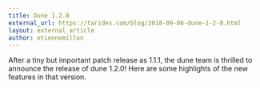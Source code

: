 ```yaml
---
title: Dune 1.2.0
external_url: https://tarides.com/blog/2018-09-06-dune-1-2-0.html
layout: external_article
author: etiennemillon
---
```


After a tiny but important patch release as 1.1.1, the dune team is thrilled to
announce the release of dune 1.2.0! Here are some highlights of the new features
in that version. 

